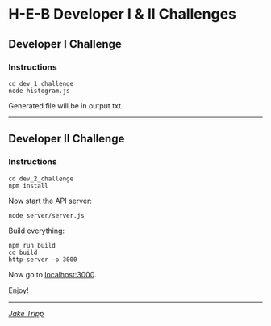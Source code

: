 H-E-B Developer I & II Challenges
=======

## Developer I Challenge

### Instructions
```
cd dev_1_challenge
node histogram.js
```

Generated file will be in output.txt.

---

## Developer II Challenge

### Instructions

```
cd dev_2_challenge
npm install
```
Now start the API server:
```
node server/server.js
```

Build everything:
```
npm run build
cd build
http-server -p 3000
```
Now go to [localhost:3000](http://localhost:3000).

Enjoy!

 --- 

*[Jake Tripp](https://jaketripp.com)*
